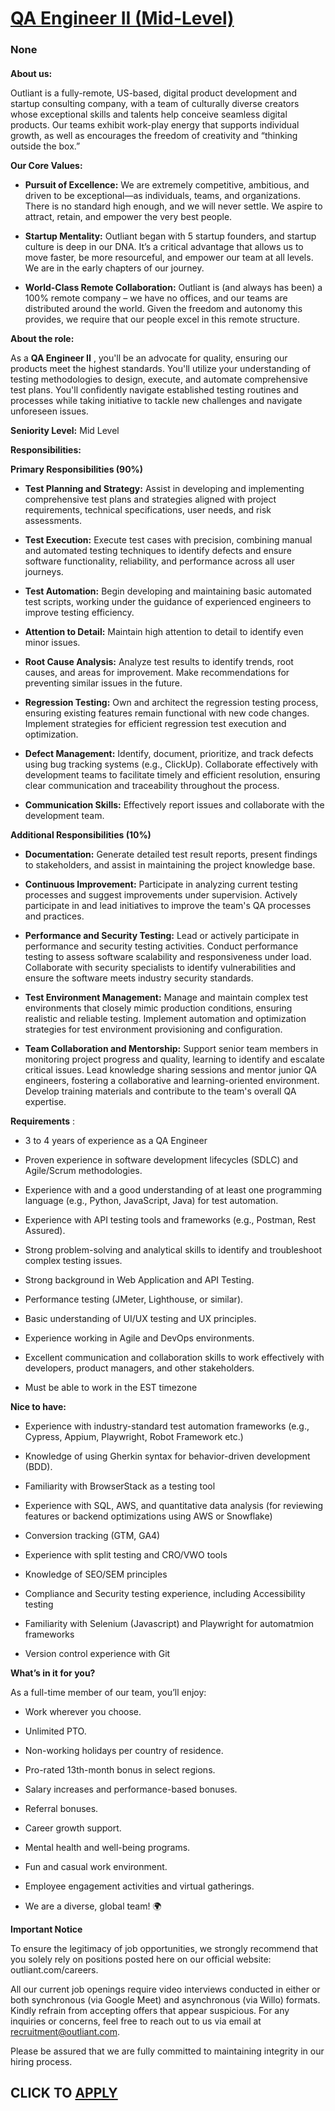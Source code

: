 # [QA Engineer II (Mid-Level)](https://www.remotewlb.com/apply/qa-engineer-ii-mid-level)  
### None  
####  

**About us:**

Outliant is a fully-remote, US-based, digital product development and startup consulting company, with a team of culturally diverse creators whose exceptional skills and talents help conceive seamless digital products. Our teams exhibit work-play energy that supports individual growth, as well as encourages the freedom of creativity and “thinking outside the box.”

 **Our Core Values:**

  *  **Pursuit of Excellence:** We are extremely competitive, ambitious, and driven to be exceptional—as individuals, teams, and organizations. There is no standard high enough, and we will never settle. We aspire to attract, retain, and empower the very best people.

  *  **Startup Mentality:** Outliant began with 5 startup founders, and startup culture is deep in our DNA. It’s a critical advantage that allows us to move faster, be more resourceful, and empower our team at all levels. We are in the early chapters of our journey.

  *  **World-Class Remote Collaboration:** Outliant is (and always has been) a 100% remote company – we have no offices, and our teams are distributed around the world. Given the freedom and autonomy this provides, we require that our people excel in this remote structure.

 **About the role:**

As a **QA Engineer II** , you'll be an advocate for quality, ensuring our products meet the highest standards. You'll utilize your understanding of testing methodologies to design, execute, and automate comprehensive test plans. You'll confidently navigate established testing routines and processes while taking initiative to tackle new challenges and navigate unforeseen issues.

 **Seniority Level:** Mid Level

 **Responsibilities:**

 **Primary Responsibilities (90%)**

  *  **Test Planning and Strategy:** Assist in developing and implementing comprehensive test plans and strategies aligned with project requirements, technical specifications, user needs, and risk assessments.

  *  **Test Execution:** Execute test cases with precision, combining manual and automated testing techniques to identify defects and ensure software functionality, reliability, and performance across all user journeys.

  *  **Test Automation:** Begin developing and maintaining basic automated test scripts, working under the guidance of experienced engineers to improve testing efficiency.

  *  **Attention to Detail:** Maintain high attention to detail to identify even minor issues.

  *  **Root Cause Analysis:** Analyze test results to identify trends, root causes, and areas for improvement. Make recommendations for preventing similar issues in the future.

  *  **Regression Testing:** Own and architect the regression testing process, ensuring existing features remain functional with new code changes. Implement strategies for efficient regression test execution and optimization.

  *  **Defect Management:** Identify, document, prioritize, and track defects using bug tracking systems (e.g., ClickUp). Collaborate effectively with development teams to facilitate timely and efficient resolution, ensuring clear communication and traceability throughout the process.

  *  **Communication Skills:** Effectively report issues and collaborate with the development team.

 **Additional Responsibilities (10%)**

  *  **Documentation:** Generate detailed test result reports, present findings to stakeholders, and assist in maintaining the project knowledge base.

  *  **Continuous Improvement:** Participate in analyzing current testing processes and suggest improvements under supervision. Actively participate in and lead initiatives to improve the team's QA processes and practices.

  *  **Performance and Security Testing:** Lead or actively participate in performance and security testing activities. Conduct performance testing to assess software scalability and responsiveness under load. Collaborate with security specialists to identify vulnerabilities and ensure the software meets industry security standards.

  *  **Test Environment Management:** Manage and maintain complex test environments that closely mimic production conditions, ensuring realistic and reliable testing. Implement automation and optimization strategies for test environment provisioning and configuration.

  *  **Team Collaboration and Mentorship:** Support senior team members in monitoring project progress and quality, learning to identify and escalate critical issues. Lead knowledge sharing sessions and mentor junior QA engineers, fostering a collaborative and learning-oriented environment. Develop training materials and contribute to the team's overall QA expertise.

 **Requirements** :

  * 3 to 4 years of experience as a QA Engineer

  * Proven experience in software development lifecycles (SDLC) and Agile/Scrum methodologies.

  * Experience with and a good understanding of at least one programming language (e.g., Python, JavaScript, Java) for test automation.

  * Experience with API testing tools and frameworks (e.g., Postman, Rest Assured).

  * Strong problem-solving and analytical skills to identify and troubleshoot complex testing issues.

  * Strong background in Web Application and API Testing.

  * Performance testing (JMeter, Lighthouse, or similar).

  * Basic understanding of UI/UX testing and UX principles.

  * Experience working in Agile and DevOps environments. 

  * Excellent communication and collaboration skills to work effectively with developers, product managers, and other stakeholders.

  * Must be able to work in the EST timezone

 **Nice to have:**

  * Experience with industry-standard test automation frameworks (e.g., Cypress, Appium, Playwright, Robot Framework etc.)

  * Knowledge of using Gherkin syntax for behavior-driven development (BDD).

  * Familiarity with BrowserStack as a testing tool

  * Experience with SQL, AWS, and quantitative data analysis (for reviewing features or backend optimizations using AWS or Snowflake)

  * Conversion tracking (GTM, GA4)

  * Experience with split testing and CRO/VWO tools

  * Knowledge of SEO/SEM principles

  * Compliance and Security testing experience, including Accessibility testing

  * Familiarity with Selenium (Javascript) and Playwright for automatmion frameworks

  * Version control experience with Git

 **What’s in it for you?**

As a full-time member of our team, you’ll enjoy:

  * Work wherever you choose.

  * Unlimited PTO.

  * Non-working holidays per country of residence.

  * Pro-rated 13th-month bonus in select regions.

  * Salary increases and performance-based bonuses.

  * Referral bonuses.

  * Career growth support.

  * Mental health and well-being programs.

  * Fun and casual work environment.

  * Employee engagement activities and virtual gatherings.

  * We are a diverse, global team! 🌍

 **Important Notice**

To ensure the legitimacy of job opportunities, we strongly recommend that you solely rely on positions posted here on our official website: outliant.com/careers.

All our current job openings require video interviews conducted in either or both synchronous (via Google Meet) and asynchronous (via Willo) formats. Kindly refrain from accepting offers that appear suspicious. For any inquiries or concerns, feel free to reach out to us via email at recruitment@outliant.com.

Please be assured that we are fully committed to maintaining integrity in our hiring process.

  
## CLICK TO [APPLY](https://www.remotewlb.com/apply/qa-engineer-ii-mid-level)

